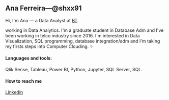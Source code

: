 ## Ana Ferreira—@shxx91

Hi, I'm Ana — a Data Analyst at <a href="https://www.bt.com/">BT</a></p>
 working in Data Analytics. I'm a graduate student in Database Adm and I've been working in telco industry since 2016. I'm interested in Data Visualization, SQL programming, database integration/adm and I'm taking my firsts steps into Computer Clouding. ✨

#### Languages and tools:
Qlik Sense, Tableau, Power BI, Python, Jupyter, SQL Server, SQL.
<br>
#### How to reach me
<a href="www.linkedin.com/in/anaccferreira">Linkedin</a></p> 
